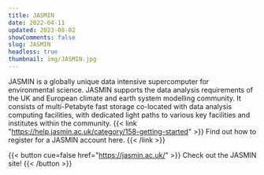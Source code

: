 ```yaml
---
title: JASMIN
date: 2022-04-11
updated: 2023-08-02
showComments: false 
slug: JASMIN
headless: true
thumbnail: img/JASMIN.jpg
---
```


JASMIN is a globally unique data intensive supercomputer for environmental science. JASMIN supports the data analysis requirements of the UK and European climate and earth system modelling community. It consists of multi-Petabyte fast storage co-located with data analysis computing facilities, with dedicated light paths to various key facilities and institutes within the community. {{< link "https://help.jasmin.ac.uk/category/158-getting-started" >}} Find out how to register for a JASMIN account here. {{< /link >}}

{{< button cue=false href="https://jasmin.ac.uk/" >}} Check out the JASMIN site! {{< /button >}}